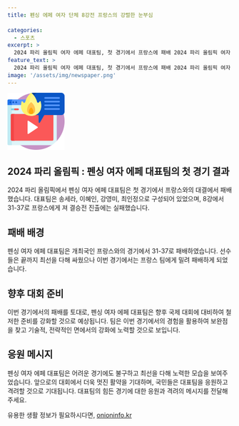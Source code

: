 ```yaml
---
title: 펜싱 에페 여자 단체 8강전 프랑스의 강렬한 눈부심

categories:
  - 스포츠
excerpt: >
  2024 파리 올림픽 여자 에페 대표팀, 첫 경기에서 프랑스에 패배 2024 파리 올림픽 여자 에페 대표팀은 프랑스와의 첫 경기에서 31-37로 패배하며 8강에서 탈락했습니다. 송세라, 이혜인, 강영미, 최인정으로 구성된 대표팀은 최선을 다해 싸웠으나 힘든 경기를 펼치며 많은 이목을 끌었습니다. 올림픽의 여정을 응원하고 싶은 이들은 KBS뉴스의 다양한 채널을 통해 더 많은 정보를 얻을 수 있습니다.
feature_text: >
  2024 파리 올림픽 여자 에페 대표팀, 첫 경기에서 프랑스에 패배 2024 파리 올림픽 여자 에페 대표팀은 프랑스와의 첫 경기에서 31-37로 패배하며 8강에서 탈락했습니다. 송세라, 이혜인, 강영미, 최인정으로 구성된 대표팀은 최선을 다해 싸웠으나 힘든 경기를 펼치며 많은 이목을 끌었습니다. 올림픽의 여정을 응원하고 싶은 이들은 KBS뉴스의 다양한 채널을 통해 더 많은 정보를 얻을 수 있습니다.
image: '/assets/img/newspaper.png'
---
```


<p><img src="/assets/img/news.png" alt="rentncar 속보" /></p>

<h2 data-ke-size="size26">2024 파리 올림픽 : 펜싱 여자 에페 대표팀의 첫 경기 결과</h2>

<p data-ke-size="size16">2024 파리 올림픽에서 펜싱 여자 에페 대표팀은 첫 경기에서 프랑스와의 대결에서 패배했습니다. 대표팀은 송세라, 이혜인, 강영미, 최인정으로 구성되어 있었으며, 8강에서 31-37로 프랑스에게 져 결승전 진출에는 실패했습니다.</p>

<h2 data-ke-size="size26">패배 배경</h2>

<p data-ke-size="size16">펜싱 여자 에페 대표팀은 개최국인 프랑스와의 경기에서 31-37로 패배하였습니다. 선수들은 끝까지 최선을 다해 싸웠으나 이번 경기에서는 프랑스 팀에게 밀려 패배하게 되었습니다.</p>

<h2 data-ke-size="size26">향후 대회 준비</h2>

<p data-ke-size="size16">이번 경기에서의 패배를 토대로, 펜싱 여자 에페 대표팀은 향후 국제 대회에 대비하여 철저한 준비를 강화할 것으로 예상됩니다. 팀은 이번 경기에서의 경험을 활용하여 보완점을 찾고 기술적, 전략적인 면에서의 강화에 노력할 것으로 보입니다.</p>

<h2 data-ke-size="size26">응원 메시지</h2>

<p data-ke-size="size16">펜싱 여자 에페 대표팀은 어려운 경기에도 불구하고 최선을 다해 노력한 모습을 보여주었습니다. 앞으로의 대회에서 더욱 멋진 활약을 기대하며, 국민들은 대표팀을 응원하고 격려할 것으로 기대됩니다. 대표팀의 힘든 경기에 대한 응원과 격려의 메시지를 전달해주세요.</p>
유용한 생활 정보가 필요하시다면, <a href="https://onioninfo.kr" rel="dofollow">onioninfo.kr</a>


